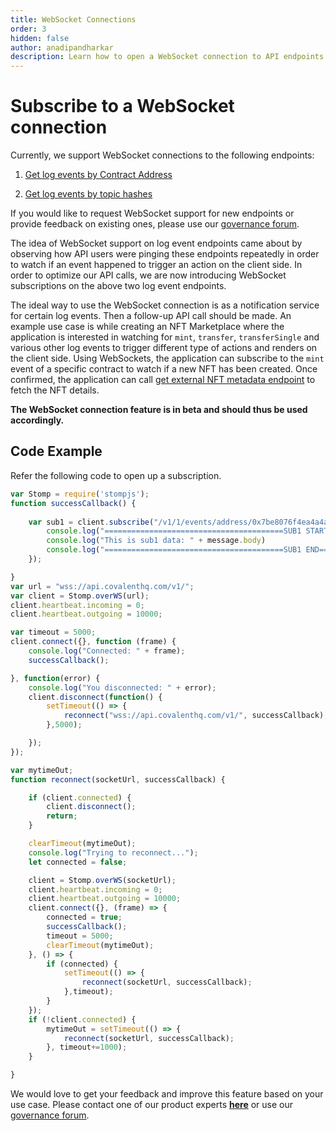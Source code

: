 ```yaml
---
title: WebSocket Connections
order: 3
hidden: false
author: anadipandharkar
description: Learn how to open a WebSocket connection to API endpoints
---
```



# Subscribe to a WebSocket connection

Currently, we support WebSocket connections to the following endpoints:

1. [Get log events by Contract Address](https://www.covalenthq.com/docs/api/#get-/v1/{chain_id}/events/address/{address}/)

2. [Get log events by topic hashes](https://www.covalenthq.com/docs/api/#get-/v1/{chain_id}/events/topics/{topic}/)

If you would like to request WebSocket support for new endpoints or provide feedback on existing ones, please use our [governance forum](https://gov.covalenthq.com/c/dev/api/14).

The idea of WebSocket support on log event endpoints came about by observing how API users were pinging these endpoints repeatedly in order to watch if an event happened to trigger an action on the client side. In order to optimize our API calls, we are now introducing WebSocket subscriptions on the above two log event endpoints. 

The ideal way to use the WebSocket connection is as a notification service for certain log events. Then a follow-up API call should be made. An example use case is while creating an NFT Marketplace where the application is interested in watching for `mint`, `transfer`, `transferSingle` and various other log events to trigger different type of actions and renders on the client side. Using WebSockets, the application can subscribe to the `mint` event of a specific contract to watch if a new NFT has been created. Once confirmed, the application can call [get external NFT metadata endpoint](https://www.covalenthq.com/docs/api/#get-/v1/{chain_id}/tokens/{contract_address}/nft_metadata/{token_id}/) to fetch the NFT details.

**The WebSocket connection feature is in beta and should thus be used accordingly.** 


## Code Example
Refer the following code to open up a subscription.

```jsx
var Stomp = require('stompjs');
function successCallback() {
  
    var sub1 = client.subscribe("/v1/1/events/address/0x7be8076f4ea4a4ad08075c2508e481d6c946d12b/", function(message){
        console.log("========================================SUB1 START=============================================================")
        console.log("This is sub1 data: " + message.body)
        console.log("========================================SUB1 END=============================================================")
    });

}
var url = "wss://api.covalenthq.com/v1/";
var client = Stomp.overWS(url);
client.heartbeat.incoming = 0;
client.heartbeat.outgoing = 10000;

var timeout = 5000;
client.connect({}, function (frame) {
    console.log("Connected: " + frame);
    successCallback();

}, function(error) {
    console.log("You disconnected: " + error);
    client.disconnect(function() {
        setTimeout(() => {
            reconnect("wss://api.covalenthq.com/v1/", successCallback);
        },5000);

    });
});

var mytimeOut;
function reconnect(socketUrl, successCallback) {

    if (client.connected) {
        client.disconnect();
        return;
    }

    clearTimeout(mytimeOut);
    console.log("Trying to reconnect...");
    let connected = false;

    client = Stomp.overWS(socketUrl);
    client.heartbeat.incoming = 0;
    client.heartbeat.outgoing = 10000;
    client.connect({}, (frame) => {
        connected = true;
        successCallback();
        timeout = 5000;
        clearTimeout(mytimeOut);
    }, () => {
        if (connected) {
            setTimeout(() => {
                reconnect(socketUrl, successCallback);
            },timeout);
        }
    });
    if (!client.connected) {
        mytimeOut = setTimeout(() => {
            reconnect(socketUrl, successCallback);
        }, timeout+=1000);
    }

}
```

We would love to get your feedback and improve this feature based on your use case. Please contact one of our product experts **[here](anadi@covalenthq.com)** or use our [governance forum](https://gov.covalenthq.com/c/dev/api/14).
